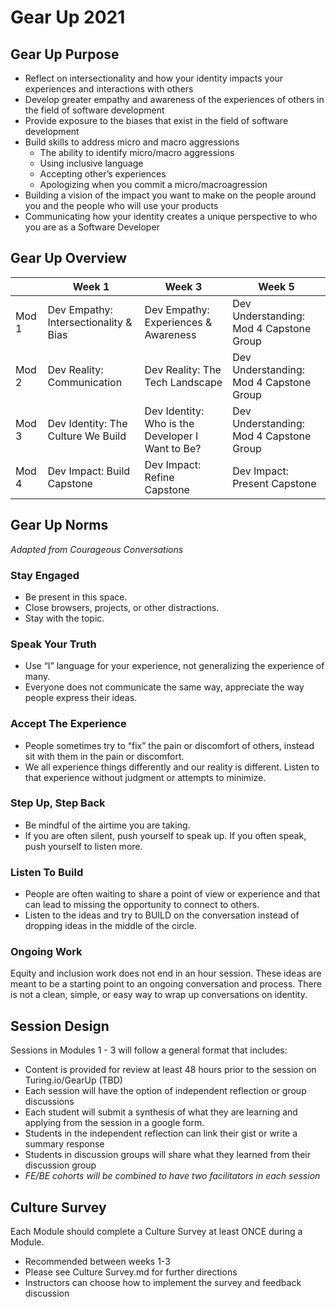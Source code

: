# Gear Up 2021

## Gear Up Purpose

- Reflect on intersectionality and how your identity impacts your experiences and interactions with others
- Develop greater empathy and awareness of the experiences of others in the field of software development
- Provide exposure to the biases that exist in the field of software development 
- Build skills to address micro and macro aggressions 
    - The ability to identify micro/macro aggressions
    - Using inclusive language 
    - Accepting other’s experiences
  - Apologizing when you commit a micro/macroagression
- Building a vision of the impact you want to make on the people around you and the people who will use your products
- Communicating how your identity creates a unique perspective to who you are as a Software Developer



## Gear Up Overview

|   | Week 1  | Week 3  | Week 5  |
|---|---|---|---|
| Mod 1 | Dev Empathy: Intersectionality & Bias  | Dev Empathy: Experiences & Awareness   | Dev Understanding: Mod 4 Capstone Group   |
| Mod 2 |  Dev Reality: Communication  | Dev Reality: The Tech Landscape  | Dev Understanding: Mod 4 Capstone Group   | 
| Mod 3 | Dev Identity: The Culture We Build  | Dev Identity: Who is the Developer I Want to Be?   |  Dev Understanding: Mod 4 Capstone Group   |
| Mod 4 | Dev Impact: Build Capstone  | Dev Impact: Refine Capstone  | Dev Impact: Present Capstone   |


## Gear Up Norms

*Adapted from Courageous Conversations*

### Stay Engaged

- Be present in this space.
- Close browsers, projects, or other distractions.
- Stay with the topic.

### Speak Your Truth

- Use “I” language for your experience, not generalizing the experience of many.
- Everyone does not communicate the same way, appreciate the way people express their ideas.

### Accept The Experience

- People sometimes try to “fix” the pain or discomfort of others, instead sit with them in the pain or discomfort.
- We all experience things differently and our reality is different. Listen to that experience without judgment or attempts to minimize.

### Step Up, Step Back

- Be mindful of the airtime you are taking. 
- If you are often silent, push yourself to speak up. If you often speak, push yourself to listen more.

### Listen To Build

- People are often waiting to share a point of view or experience and that can lead to missing the opportunity to connect to others. 
- Listen to the ideas and try to BUILD on the conversation instead of dropping ideas in the middle of the circle. 

### Ongoing Work

Equity and inclusion work does not end in an hour session. 
These ideas are meant to be a starting point to an ongoing conversation and process. 
There is not a clean, simple, or easy way to wrap up conversations on identity.


## Session Design

Sessions in Modules 1 - 3 will follow a general format that includes:

- Content is provided for review at least 48 hours prior to the session on Turing.io/GearUp (TBD)
- Each session will have the option of independent reflection or group discussions
- Each student will submit a synthesis of what they are learning and applying from the session in a google form.
- Students in the independent reflection can link their gist or write a summary response
- Students in discussion groups will share what they learned from their discussion group
- *FE/BE cohorts will be combined to have two facilitators in each session*

## Culture Survey

Each Module should complete a Culture Survey at least ONCE during a Module.
   - Recommended between weeks 1-3 
   - Please see Culture Survey.md for further directions 
   - Instructors can choose how to implement the survey and feedback discussion
